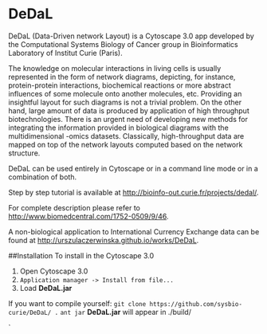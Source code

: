 # DeDaL

DeDaL (Data-Driven network Layout) is a Cytoscape 3.0 app developed by the Computational Systems Biology of Cancer group in Bioinformatics Laboratory of Institut Curie (Paris).

The knowledge on molecular interactions in living cells is usually represented in the form of network diagrams, depicting, for instance, protein-protein interactions, biochemical reactions or more abstract influences of some molecule onto another molecules, etc. Providing an insightful layout for such diagrams is not a trivial problem. On the other hand, large amount of data is produced by application of high throughput biotechnologies. There is an urgent need of developing new methods for integrating the information provided in biological diagrams with the multidimensional -omics datasets. Classically, high-throughput data are mapped on top of the network layouts computed based on the network structure.

DeDaL can be used entirely in Cytoscape or in a command line mode or in a combination of both.

Step by step tutorial is available at http://bioinfo-out.curie.fr/projects/dedal/.

For complete description please refer to http://www.biomedcentral.com/1752-0509/9/46.

A non-biological application to International Currency Exchange data can be found at http://urszulaczerwinska.github.io/works/DeDaL.

##Installation
To install in the Cytoscape 3.0 
1. Open Cytoscape 3.0
2. `Application manager -> Install from file...` 
3. Load **DeDaL.jar**

If you want to compile yourself:
`git clone https://github.com/sysbio-curie/DeDaL/ .`
`ant jar`
**DeDaL.jar** will appear in ./build/



`
